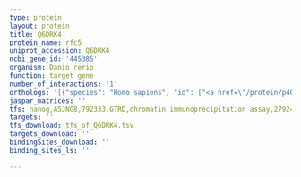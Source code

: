 ```yaml
---
type: protein
layout: protein
title: Q6DRK4
protein_name: rfc5
uniprot_accession: Q6DRK4
ncbi_gene_id: '445385'
organism: Danio rerio
function: target gene
number_of_interactions: '1'
orthologs: '[{"species": "Homo sapiens", "id": ["<a href=\"/protein/p40937\">P40937</a>"]}, {"species": "Mus musculus", "id": ["<a href=\"/protein/q9d0f6\">Q9D0F6</a>"]}, {"species": "Rattus norvegicus", "id": ["<a href=\"/protein/b5df29\">B5DF29</a>"]}, {"species": "Drosophila melanogaster", "id": ["<a href=\"/protein/q9vkw3\">Q9VKW3</a>"]}, {"species": "Caenorhabditis elegans", "id": ["<a href=\"/protein/p34429\">P34429</a>"]}, {"species": "Saccharomyces cerevisiae", "id": ["<a href=\"/protein/p38629\">P38629</a>"]}]'
jaspar_matrices: ''
tfs: nanog,A5JNG8,792333,GTRD,chromatin immunoprecipitation assay,27924024%5Buid%5D,No
targets: ''
tfs_download: tfs_of_Q6DRK4.tsv
targets_download: ''
bindingSites_download: ''
binding_sites_ls: ''

---
```

